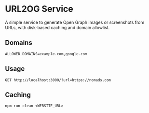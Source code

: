 # URL2OG Service

A simple service to generate Open Graph images or screenshots from URLs, with disk-based caching and domain allowlist.

## Domains

```
ALLOWED_DOMAINS=example.com,google.com
```

## Usage

```
GET http://localhost:3000/?url=https://nomads.com
```

## Caching

```
npm run clean <WEBSITE_URL>
```